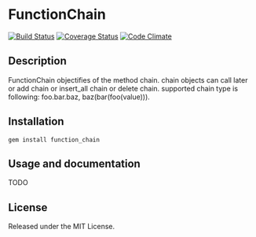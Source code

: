 FunctionChain
====

[![Build Status](http://img.shields.io/travis/pujoheadsoft/function_chain.svg)][travis]
[![Coverage Status](http://img.shields.io/coveralls/pujoheadsoft/function_chain.svg)][coveralls]
[![Code Climate](http://img.shields.io/codeclimate/github/pujoheadsoft/function_chain.svg)][codeclimate]

[travis]: http://travis-ci.org/pujoheadsoft/function_chain
[coveralls]: https://coveralls.io/r/pujoheadsoft/function_chain
[codeclimate]: https://codeclimate.com/github/pujoheadsoft/function_chain

Description
-----------
FunctionChain objectifies of the method chain.
chain objects can call later or add chain or insert_all chain or delete chain.
supported chain type is following: foo.bar.baz, baz(bar(foo(value))).

Installation
------------
    gem install function_chain


Usage and documentation
-----------------------
TODO

License
-------
Released under the MIT License.
